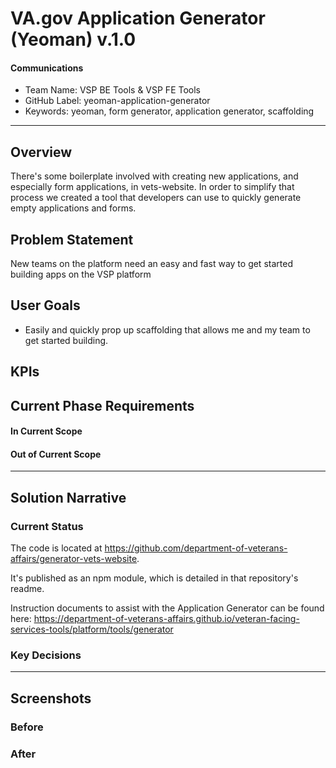 # VA.gov Application Generator (Yeoman) v.1.0

#### Communications
- Team Name: VSP BE Tools & VSP FE Tools
- GitHub Label: yeoman-application-generator
- Keywords: yeoman, form generator, application generator, scaffolding

---

## Overview
There's some boilerplate involved with creating new applications, and especially form applications, in vets-website. In order to simplify that process we created a tool that developers can use to quickly generate empty applications and forms.

## Problem Statement
New teams on the platform need an easy and fast way to get started building apps on the VSP platform
 
## User Goals
- Easily and quickly prop up scaffolding that allows me and my team to get started building.


## KPIs

## Current Phase Requirements

#### In Current Scope

#### Out of Current Scope

---

## Solution Narrative

### Current Status
The code is located at https://github.com/department-of-veterans-affairs/generator-vets-website.

It's published as an npm module, which is detailed in that repository's readme.

Instruction documents to assist with the Application Generator can be found here:
https://department-of-veterans-affairs.github.io/veteran-facing-services-tools/platform/tools/generator

### Key Decisions

---
   
## Screenshots

### Before

### After
